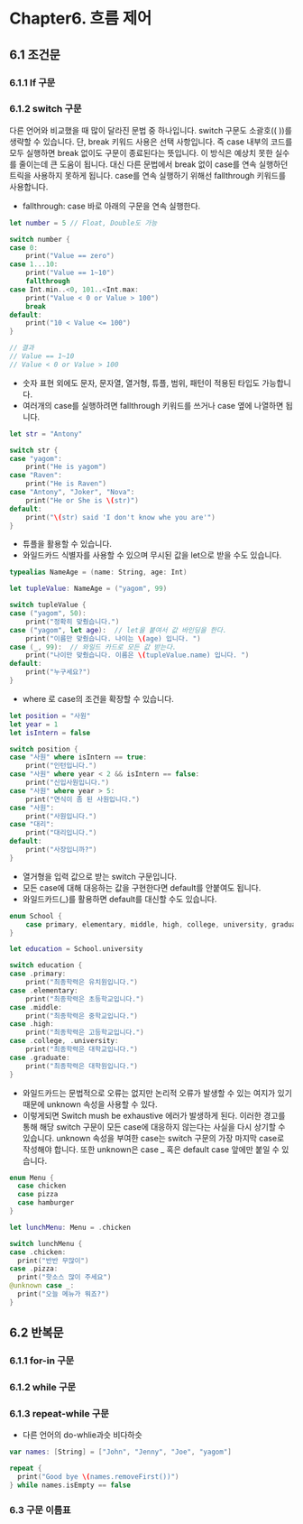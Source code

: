 # **Chapter6. 흐름 제어**

## 6.1 조건문

### 6.1.1 If 구문

### 6.1.2 switch 구문

다른 언어와 비교했을 때 많이 달라진 문법 중 하나입니다. switch 구문도 소괄호(( ))를 생략할 수 있습니다. 단, break 키워드 사용은 선택 사항입니다. 즉 case 내부의 코드를 모두 실행하면 break 없이도 구문이 종료된다는 뜻입니다. 이 방식은 예상치 못한 실수를 줄이는데 큰 도움이 됩니다. 대신 다른 문법에서 break 없이 case를 연속 실행하던 트릭을 사용하지 못하게 됩니다. case를 연속 실행하기 위해선 fallthrough 키워드를 사용합니다.

- fallthrough: case 바로 아래의 구문을 연속 실행한다.

```swift
let number = 5 // Float, Double도 가능

switch number {
case 0:
    print("Value == zero")
case 1...10:
    print("Value == 1~10")
    fallthrough
case Int.min..<0, 101..<Int.max:
    print("Value < 0 or Value > 100")
    break
default:
    print("10 < Value <= 100")
}

// 결과
// Value == 1~10
// Value < 0 or Value > 100
```

- 숫자 표현 외에도 문자, 문자열, 열거형, 튜플, 범위, 패턴이 적용된 타입도 가능합니다.
- 여러개의 case를 실행하려면 fallthrough 키워드를 쓰거나 case 옆에 나열하면 됩니다.

```swift
let str = "Antony"

switch str {
case "yagom":
    print("He is yagom")
case "Raven":
    print("He is Raven")
case "Antony", "Joker", "Nova":
    print("He or She is \(str)")
default:
    print("\(str) said 'I don't know whe you are'")
}
```

- 튜플을 활용할 수 있습니다.
- 와일드카드 식별자를 사용할 수 있으며 무시된 값을 let으로 받을 수도 있습니다.

```swift
typealias NameAge = (name: String, age: Int)

let tupleValue: NameAge = ("yagom", 99)

switch tupleValue {
case ("yagom", 50):
    print("정확히 맞췄습니다.")
case ("yagom", let age):  // let을 붙여서 값 바인딩을 한다.
    print("이름만 맞췄습니다. 나이는 \(age) 입니다. ")
case (_, 99):  // 와일드 카드로 모든 값 받는다.
    print("나이만 맞췄습니다. 이름은 \(tupleValue.name) 입니다. ")
default:
    print("누구세요?")
}
```

- where 로 case의 조건을 확장할 수 있습니다.

```swift
let position = "사원"
let year = 1
let isIntern = false

switch position {
case "사원" where isIntern == true:
    print("인턴입니다.")
case "사원" where year < 2 && isIntern == false:
    print("신입사원입니다.")
case "사원" where year > 5:
    print("연식이 좀 된 사원입니다.")
case "사원":
    print("사원입니다.")
case "대리":
    print("대리입니다.")
default:
    print("사장입니까?")
}
```

- 열거형을 입력 값으로 받는 switch 구문입니다.
- 모든 case에 대해 대응하는 값을 구현한다면 default를 안붙여도 됩니다.
- 와일드카드(_)를 활용하면 default를 대신할 수도 있습니다.

```swift
enum School {
    case primary, elementary, middle, high, college, university, graduate
}

let education = School.university

switch education {
case .primary:
    print("최종학력은 유치원입니다.")
case .elementary:
    print("최종학력은 초등학교입니다.")
case .middle:
    print("최종학력은 중학교입니다.")
case .high:
    print("최종학력은 고등학교입니다.")
case .college, .university:
    print("최종학력은 대학교입니다.")
case .graduate:
    print("최종학력은 대학원입니다.")
}
```

- 와일드카드는 문법적으로 오류는 없지만 논리적 오류가 발생할 수 있는 여지가 있기 때문에 unknown 속성을 사용할 수 있다.
- 이렇게되면 Switch mush be exhaustive 에러가 발생하게 된다. 이러한 경고를 통해 해당 switch 구문이 모든 case에 대응하지 않는다는 사실을 다시 상기할 수 있습니다. unknown 속성을 부여한 case는 switch 구문의 가장 마지막 case로 작성해야 합니다. 또한 unknown은 case _ 혹은 default case 앞에만 붙일 수 있습니다.

```swift
enum Menu {
  case chicken
  case pizza
  case hamburger
}

let lunchMenu: Menu = .chicken

switch lunchMenu {
case .chicken:
  print("반반 무많이")
case .pizza:
  print("핫소스 많이 주세요")
@unknown case _:
  print("오늘 메뉴가 뭐죠?")
}
```

## 6.2 반복문

### 6.1.1 for-in 구문

### 6.1.2 while 구문

### 6.1.3 repeat-while 구문

- 다른 언어의 do-whlie과슷 비다하슷

```swift
var names: [String] = ["John", "Jenny", "Joe", "yagom"]

repeat {
  print("Good bye \(names.removeFirst())")
} while names.isEmpty == false
```

### 6.3 구문 이름표
